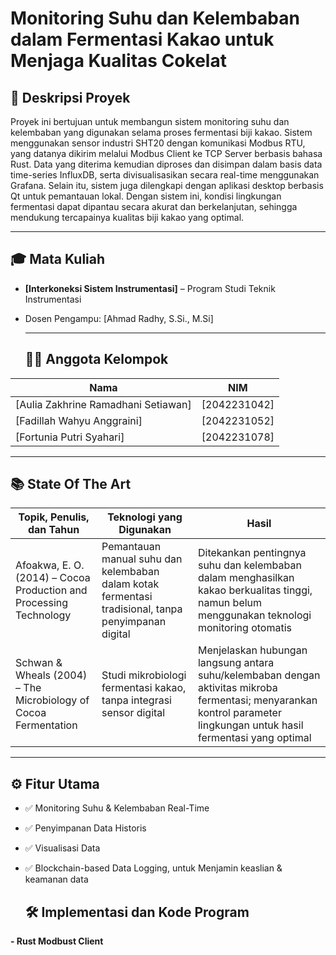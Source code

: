 # Monitoring Suhu dan Kelembaban dalam Fermentasi Kakao untuk Menjaga Kualitas Cokelat


## 📘 Deskripsi Proyek
Proyek ini bertujuan untuk membangun sistem monitoring suhu dan kelembaban yang digunakan selama proses fermentasi biji kakao. Sistem menggunakan sensor industri SHT20 dengan komunikasi Modbus RTU, yang datanya dikirim melalui Modbus Client ke TCP Server berbasis bahasa Rust. Data yang diterima kemudian diproses dan disimpan dalam basis data time-series InfluxDB, serta divisualisasikan secara real-time menggunakan Grafana. Selain itu, sistem juga dilengkapi dengan aplikasi desktop berbasis Qt untuk pemantauan lokal. Dengan sistem ini, kondisi lingkungan fermentasi dapat dipantau secara akurat dan berkelanjutan, sehingga mendukung tercapainya kualitas biji kakao yang optimal.

---
## 🎓 Mata Kuliah
- **[Interkoneksi Sistem Instrumentasi]** – Program Studi Teknik Instrumentasi
- Dosen Pengampu: [Ahmad Radhy, S.Si., M.Si]

  ---
  ## 👨‍💻 Anggota Kelompok
| Nama | NIM | 
|------|-----|
| [Aulia Zakhrine Ramadhani Setiawan] | [2042231042] | 
| [Fadillah Wahyu Anggraini] | [2042231052] | 
| [Fortunia Putri Syahari] | [2042231078] | 

---
## 📚 State Of The Art
| Topik, Penulis, dan Tahun | Teknologi yang Digunakan | Hasil|
|------|-----|-----|
| Afoakwa, E. O. (2014) – Cocoa Production and Processing Technology|Pemantauan manual suhu dan kelembaban dalam kotak fermentasi tradisional, tanpa penyimpanan digital|Ditekankan pentingnya suhu dan kelembaban dalam menghasilkan kakao berkualitas tinggi, namun belum menggunakan teknologi monitoring otomatis|
|Schwan & Wheals (2004) – The Microbiology of Cocoa Fermentation|Studi mikrobiologi fermentasi kakao, tanpa integrasi sensor digital|Menjelaskan hubungan langsung antara suhu/kelembaban dengan aktivitas mikroba fermentasi; menyarankan kontrol parameter lingkungan untuk hasil fermentasi yang optimal|

---
## ⚙️ Fitur Utama
- ✅ Monitoring Suhu & Kelembaban Real-Time 
- ✅ Penyimpanan Data Historis 
- ✅ Visualisasi Data 
- ✅ Blockchain-based Data Logging, untuk Menjamin keaslian & keamanan data

  ## 🛠️ Implementasi dan Kode Program
**- Rust Modbust Client**
